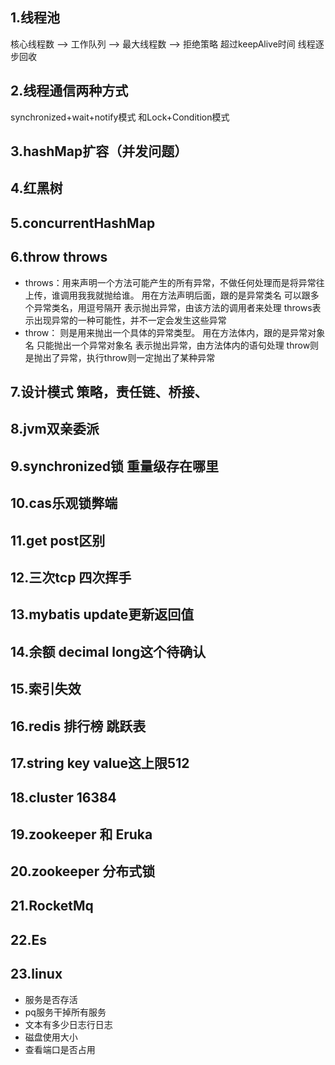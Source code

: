 1.线程池
-----
核心线程数 --> 工作队列 --> 最大线程数 --> 拒绝策略
超过keepAlive时间 线程逐步回收

2.线程通信两种方式
------
  synchronized+wait+notify模式
  和Lock+Condition模式
  
3.hashMap扩容（并发问题）
------

4.红黑树
------

5.concurrentHashMap
------

6.throw throws
------
* throws：用来声明一个方法可能产生的所有异常，不做任何处理而是将异常往上传，谁调用我我就抛给谁。
        用在方法声明后面，跟的是异常类名
        可以跟多个异常类名，用逗号隔开
        表示抛出异常，由该方法的调用者来处理
        throws表示出现异常的一种可能性，并不一定会发生这些异常    
* throw： 则是用来抛出一个具体的异常类型。
        用在方法体内，跟的是异常对象名
        只能抛出一个异常对象名
        表示抛出异常，由方法体内的语句处理
        throw则是抛出了异常，执行throw则一定抛出了某种异常
        
7.设计模式 策略，责任链、桥接、
------

8.jvm双亲委派
------

9.synchronized锁  重量级存在哪里
------

10.cas乐观锁弊端
------

11.get post区别
------

12.三次tcp 四次挥手
------

13.mybatis update更新返回值
------

14.余额 decimal long这个待确认
------

15.索引失效
------

16.redis 排行榜 跳跃表
------

17.string key value这上限512
------
18.cluster 16384
------
19.zookeeper 和 Eruka
------
20.zookeeper 分布式锁
------
21.RocketMq
------
22.Es
------
23.linux
------
* 服务是否存活
* pq服务干掉所有服务
* 文本有多少日志行日志
* 磁盘使用大小
* 查看端口是否占用
